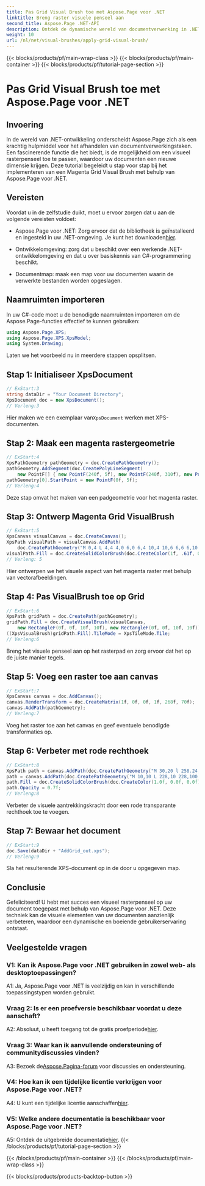 ```yaml
---
title: Pas Grid Visual Brush toe met Aspose.Page voor .NET
linktitle: Breng raster visuele penseel aan
second_title: Aspose.Page .NET-API
description: Ontdek de dynamische wereld van documentverwerking in .NET met Aspose.Page. Leer hoe u een visueel rasterpenseel kunt toepassen voor visueel verbluffende documenten.
weight: 10
url: /nl/net/visual-brushes/apply-grid-visual-brush/
---
```


{{< blocks/products/pf/main-wrap-class >}}
{{< blocks/products/pf/main-container >}}
{{< blocks/products/pf/tutorial-page-section >}}

# Pas Grid Visual Brush toe met Aspose.Page voor .NET

## Invoering

In de wereld van .NET-ontwikkeling onderscheidt Aspose.Page zich als een krachtig hulpmiddel voor het afhandelen van documentverwerkingstaken. Een fascinerende functie die het biedt, is de mogelijkheid om een visueel rasterpenseel toe te passen, waardoor uw documenten een nieuwe dimensie krijgen. Deze tutorial begeleidt u stap voor stap bij het implementeren van een Magenta Grid Visual Brush met behulp van Aspose.Page voor .NET.

## Vereisten

Voordat u in de zelfstudie duikt, moet u ervoor zorgen dat u aan de volgende vereisten voldoet:

-  Aspose.Page voor .NET: Zorg ervoor dat de bibliotheek is geïnstalleerd en ingesteld in uw .NET-omgeving. Je kunt het downloaden[hier](https://releases.aspose.com/page/net/).

- Ontwikkelomgeving: zorg dat u beschikt over een werkende .NET-ontwikkelomgeving en dat u over basiskennis van C#-programmering beschikt.

- Documentmap: maak een map voor uw documenten waarin de verwerkte bestanden worden opgeslagen.

## Naamruimten importeren

In uw C#-code moet u de benodigde naamruimten importeren om de Aspose.Page-functies effectief te kunnen gebruiken:

```csharp
using Aspose.Page.XPS;
using Aspose.Page.XPS.XpsModel;
using System.Drawing;
```

Laten we het voorbeeld nu in meerdere stappen opsplitsen.

## Stap 1: Initialiseer XpsDocument

```csharp
// ExStart:3
string dataDir = "Your Document Directory";
XpsDocument doc = new XpsDocument();
// Verleng:3
```

 Hier maken we een exemplaar van`XpsDocument` werken met XPS-documenten.

## Stap 2: Maak een magenta rastergeometrie

```csharp
// ExStart:4
XpsPathGeometry pathGeometry = doc.CreatePathGeometry();
pathGeometry.AddSegment(doc.CreatePolyLineSegment(
    new PointF[] { new PointF(240f, 5f), new PointF(240f, 310f), new PointF(0f, 310f) }));
pathGeometry[0].StartPoint = new PointF(0f, 5f);
// Verleng:4
```

Deze stap omvat het maken van een padgeometrie voor het magenta raster.

## Stap 3: Ontwerp Magenta Grid VisualBrush

```csharp
// ExStart:5
XpsCanvas visualCanvas = doc.CreateCanvas();
XpsPath visualPath = visualCanvas.AddPath(
    doc.CreatePathGeometry("M 0,4 L 4,4 4,0 6,0 6,4 10,4 10,6 6,6 6,10 4,10 4,6 0,6 Z"));
visualPath.Fill = doc.CreateSolidColorBrush(doc.CreateColor(1f, .61f, 0.1f, 0.61f));
// Verleng: 5
```

Hier ontwerpen we het visuele aspect van het magenta raster met behulp van vectorafbeeldingen.

## Stap 4: Pas VisualBrush toe op Grid

```csharp
// ExStart:6
XpsPath gridPath = doc.CreatePath(pathGeometry);
gridPath.Fill = doc.CreateVisualBrush(visualCanvas,
    new RectangleF(0f, 0f, 10f, 10f), new RectangleF(0f, 0f, 10f, 10f));
((XpsVisualBrush)gridPath.Fill).TileMode = XpsTileMode.Tile;
// Verleng:6
```

Breng het visuele penseel aan op het rasterpad en zorg ervoor dat het op de juiste manier tegels.

## Stap 5: Voeg een raster toe aan canvas

```csharp
// ExStart:7
XpsCanvas canvas = doc.AddCanvas();
canvas.RenderTransform = doc.CreateMatrix(1f, 0f, 0f, 1f, 268f, 70f);
canvas.AddPath(pathGeometry);
// Verleng:7
```

Voeg het raster toe aan het canvas en geef eventuele benodigde transformaties op.

## Stap 6: Verbeter met rode rechthoek

```csharp
// ExStart:8
XpsPath path = canvas.AddPath(doc.CreatePathGeometry("M 30,20 l 258.24,0 0,56.64 -258.24,0 Z"));
path = canvas.AddPath(doc.CreatePathGeometry("M 10,10 L 228,10 228,100 10,100"));
path.Fill = doc.CreateSolidColorBrush(doc.CreateColor(1.0f, 0.0f, 0.0f));
path.Opacity = 0.7f;
// Verleng:8
```

Verbeter de visuele aantrekkingskracht door een rode transparante rechthoek toe te voegen.

## Stap 7: Bewaar het document

```csharp
// ExStart:9
doc.Save(dataDir + "AddGrid_out.xps");
// Verleng:9
```

Sla het resulterende XPS-document op in de door u opgegeven map.

## Conclusie

Gefeliciteerd! U hebt met succes een visueel rasterpenseel op uw document toegepast met behulp van Aspose.Page voor .NET. Deze techniek kan de visuele elementen van uw documenten aanzienlijk verbeteren, waardoor een dynamische en boeiende gebruikerservaring ontstaat.

## Veelgestelde vragen

### V1: Kan ik Aspose.Page voor .NET gebruiken in zowel web- als desktoptoepassingen?

A1: Ja, Aspose.Page voor .NET is veelzijdig en kan in verschillende toepassingstypen worden gebruikt.

### Vraag 2: Is er een proefversie beschikbaar voordat u deze aanschaft?

 A2: Absoluut, u heeft toegang tot de gratis proefperiode[hier](https://releases.aspose.com/).

### Vraag 3: Waar kan ik aanvullende ondersteuning of communitydiscussies vinden?

 A3: Bezoek de[Aspose.Pagina-forum](https://forum.aspose.com/c/page/39) voor discussies en ondersteuning.

### V4: Hoe kan ik een tijdelijke licentie verkrijgen voor Aspose.Page voor .NET?

 A4: U kunt een tijdelijke licentie aanschaffen[hier](https://purchase.aspose.com/temporary-license/).

### V5: Welke andere documentatie is beschikbaar voor Aspose.Page voor .NET?

 A5: Ontdek de uitgebreide documentatie[hier](https://reference.aspose.com/page/net/).
{{< /blocks/products/pf/tutorial-page-section >}}

{{< /blocks/products/pf/main-container >}}
{{< /blocks/products/pf/main-wrap-class >}}

{{< blocks/products/products-backtop-button >}}
